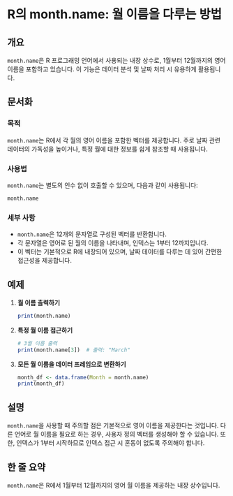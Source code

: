 <!--
Meta Description: # R의 month.name: 월 이름을 다루는 방법 ## 개요 `month.name`은 R 프로그래밍 언어에서 사용되는 내장 상수로, 1월부터 12월까지의 영어 이름을 포함하고 있습니다. 이 기능은 데이터 분석 및 날짜 처리 시 유용하게 활용됩니다. ## 문서화 ##...
Meta Keywords: month, name, 이름을, 벡터를, print
-->

# R의 month.name: 월 이름을 다루는 방법

## 개요
`month.name`은 R 프로그래밍 언어에서 사용되는 내장 상수로, 1월부터 12월까지의 영어 이름을 포함하고 있습니다. 이 기능은 데이터 분석 및 날짜 처리 시 유용하게 활용됩니다.

## 문서화

### 목적
`month.name`는 R에서 각 월의 영어 이름을 포함한 벡터를 제공합니다. 주로 날짜 관련 데이터의 가독성을 높이거나, 특정 월에 대한 정보를 쉽게 참조할 때 사용됩니다.

### 사용법
`month.name`는 별도의 인수 없이 호출할 수 있으며, 다음과 같이 사용됩니다:

```R
month.name
```

### 세부 사항
- `month.name`은 12개의 문자열로 구성된 벡터를 반환합니다. 
- 각 문자열은 영어로 된 월의 이름을 나타내며, 인덱스는 1부터 12까지입니다.
- 이 벡터는 기본적으로 R에 내장되어 있으며, 날짜 데이터를 다루는 데 있어 간편한 접근성을 제공합니다.

## 예제

1. **월 이름 출력하기**
   ```R
   print(month.name)
   ```

2. **특정 월 이름 접근하기**
   ```R
   # 3월 이름 출력
   print(month.name[3])  # 출력: "March"
   ```

3. **모든 월 이름을 데이터 프레임으로 변환하기**
   ```R
   month_df <- data.frame(Month = month.name)
   print(month_df)
   ```

## 설명
`month.name`을 사용할 때 주의할 점은 기본적으로 영어 이름을 제공한다는 것입니다. 다른 언어로 월 이름을 필요로 하는 경우, 사용자 정의 벡터를 생성해야 할 수 있습니다. 또한, 인덱스가 1부터 시작하므로 인덱스 접근 시 혼동이 없도록 주의해야 합니다.

## 한 줄 요약
`month.name`은 R에서 1월부터 12월까지의 영어 월 이름을 제공하는 내장 상수입니다.